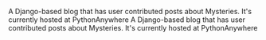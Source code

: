 A Django-based blog that has user contributed posts about Mysteries. It's currently hosted at PythonAnywhere
A Django-based blog that has user contributed posts about Mysteries. It's currently hosted at PythonAnywhere